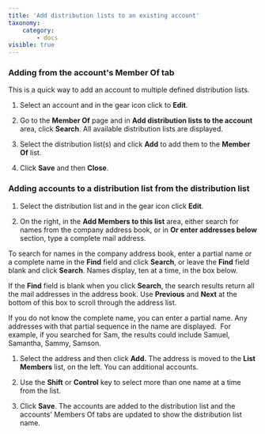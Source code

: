 ```yaml
---
title: 'Add distribution lists to an existing account'
taxonomy:
    category:
        - docs
visible: true
---
```


### Adding from the account's Member Of tab

This is a quick way to add an account to multiple defined distribution lists.

1.  Select an account and in the gear icon click to <span style="font-weight: bold;">Edit</span>.

2.  Go to the <span style="font-weight: bold;">Member Of</span> page and in <span style="font-weight: bold;">Add distribution lists to the account</span> area, click <span style="font-weight: bold;">Search</span>. All available distribution lists are displayed.  

3.  Select the distribution list(s) and click <span style="font-weight: bold;">Add</span> to add them to the <span style="font-weight: bold;">Member Of</span> list.

4.  Click <span style="font-weight: bold;">Save</span> and then <span style="font-weight: bold;">Close</span>.

### Adding accounts to a distribution list from the distribution list

1.  Select the distribution list and in the gear icon click <span style="font-weight: bold;">Edit</span>.

2.  On the right, in the <span style="font-weight: bold;">Add Members to this list</span> area, either search for names from the company address book, or in <span style="font-weight: bold;">Or enter addresses below</span> section, type a complete mail address.  

To search for names in the company address book, enter a partial name or a complete name in the <span style="font-weight: bold;">Find</span> field and click <span style="font-weight: bold;">Search</span>, or leave the <span style="font-weight: bold;">Find</span> field blank and click <span style="font-weight: bold;">Search</span>. Names display, ten at a time, in the box below.  

If the <span style="font-weight: bold;">Find</span> field is blank when you click <span style="font-weight: bold;">Search</span>, the search results return all the mail addresses in the address book. Use <span style="font-weight: bold;">Previous</span> and <span style="font-weight: bold;">Next</span> at the bottom of this box to scroll through the address list.

If you do not know the complete name, you can enter a partial name. Any addresses with that partial sequence in the name are displayed.  For example, if you searched for Sam, the results could include Samuel, Samantha, Sammy, Samson.

1.  Select the address and then click <span style="font-weight: bold;">Add.</span> The address is moved to the <span style="font-weight: bold;">List Members</span> list, on the left. You can additional accounts.

1.  Use the <span style="font-weight: bold;">Shift</span> or <span style="font-weight: bold;">Control</span> key to select more than one name at a time from the list.

1.  Click <span style="font-weight: bold;">Save</span>. The accounts are added to the distribution list and the accounts' Members Of tabs are updated to show the distribution list name.